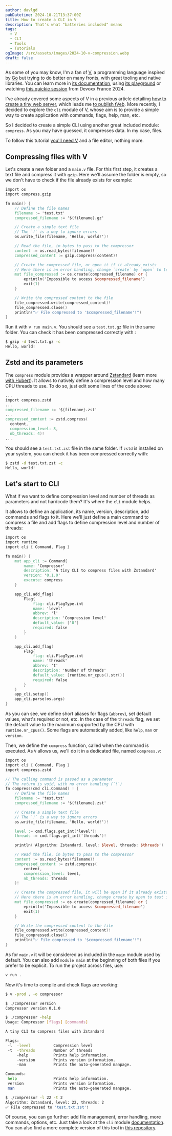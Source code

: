 ```yaml
---
author: davlgd
pubDatetime: 2024-10-21T13:37:00Z
title: How to create a CLI in V
description: That's what "batteries included" means
tags:
  - V
  - CLI
  - Tools
  - Tutorials
ogImage: /src/assets/images/2024-10-v-compression.webp
draft: false
---
```


As some of you may know, I'm a fan of [V](https://vlang.io/), a programming language inspired by [Go](https://go.dev/) but trying to do better on many fronts, with great tooling and native libraries. You can learn more in [its documentation](https://docs.vlang.io/introduction.html), using [its playground](https://play.vlang.io/) or watching [this quickie session](https://www.youtube.com/watch?v=YEiWEiamXrk) from Devoxx France 2024.

I've already covered some aspects of V in a previous article detailing [how to create a tiny web server](/posts/2024-02-how-own-web-server-vlang/), which leads me [to publish tVeb](https://github.com/davlgd/tVeb). More recently, I decided to explore the `cli` module of V, whose aim is to provide a simple way to create application with commands, flags, help, man, etc.

So I decided to create a simple CLI using another great included module: `compress`. As you may have guessed, it compresses data. In my case, files.

To follow this tutorial [you'll need V](https://docs.vlang.io/installing-v-from-source.html) and a file editor, nothing more.

## Compressing files with V

Let's create a new folder and a `main.v` file. For this first step, it creates a text file and compress it with `gzip`. Here we'll assume the folder is empty, so we don't have to check if the file already exists for example:

```v
import os
import compress.gzip

fn main() {
    // Define the file names
    filename := 'test.txt'
    compressed_filename := '${filename}.gz'

    // Create a simple text file
    // The `!` is a way to ignore errors
    os.write_file(filename, 'Hello, world!')!

    // Read the file, in bytes to pass to the compressor
    content := os.read_bytes(filename)!
    compressed_content := gzip.compress(content)!

    // Create the compressed file, or open it if it already exists
    // Here there is an error handling, change `create` by `open` to test it
    mut file_compressed := os.create(compressed_filename) or {
        eprintln('Impossible to access $compressed_filename')
        exit(1)
    }

    // Write the compressed content to the file
    file_compressed.write(compressed_content)!
    file_compressed.close()
    println("✅ File compressed to '$compressed_filename'!")
}
```

Run it with `v run main.v`. You should see a `test.txt.gz` file in the same folder. You can check it has been compressed correctly with :

```bash
$ gzip -d test.txt.gz -c
Hello, world!
```

## Zstd and its parameters

The `compress` module provides a wrapper around [Zstandard](https://facebook.github.io/zstd/) (learn more [with Hubert](https://www.youtube.com/watch?v=BVM5vsPYbfg)). It allows to natively define a compression level and how many CPU threads to use. To do so, just edit some lines of the code above:

```v
...
import compress.zstd
...
compressed_filename := '${filename}.zst'
...
compressed_content := zstd.compress(
  content,
  compression_level: 8,
  nb_threads: 4)!
...
```

You should see a `test.txt.zst` file in the same folder. If `zstd` is installed on your system, you can check it has been compressed correctly with:

```bash
$ zstd -d test.txt.zst -c
Hello, world!
```

## Let's start to CLI

What if we want to define compression level and number of threads as parameters and not hardcode them? It's where the `cli` module helps.

It allows to define an application, its name, version, description, add commands and flags to it. Here we'll just define a main command to compress a file and add flags to define compression level and number of threads:

```v
import os
import runtime
import cli { Command, Flag }

fn main() {
    mut app_cli := Command{
        name: 'Compressor'
        description: 'A tiny CLI to compress files with Zstandard'
        version: '0.1.0'
        execute: compress
    }

    app_cli.add_flag(
        Flag{
            flag: cli.FlagType.int
            name: 'level'
            abbrev: 'l'
            description: 'Compression level'
            default_value: ['8']
            required: false
        }
    )

    app_cli.add_flag(
        Flag{
            flag: cli.FlagType.int
            name: 'threads'
            abbrev: 't'
            description: 'Number of threads'
            default_value: [runtime.nr_cpus().str()]
            required: false
        }
    )
    app_cli.setup()
	app_cli.parse(os.args)
}
```

As you can see, we define short aliases for flags (`abbrev`), set default values, what's required or not, etc. In the case of the `threads` flag, we set the default value to the maximum supported by the CPU with `runtime.nr_cpus()`. Some flags are automatically added, like `help`, `man` or `version`.

Then, we define the `compress` function, called when the command is executed. As `V` allows us, we'll do it in a dedicated file, named `compress.v`:

```v
import os
import cli { Command, Flag }
import compress.zstd

// The calling command is passed as a parameter
// The return is void, with no error handling (`!`)
fn compress(cmd cli.Command) ! {
    // Define the file names
    filename := 'test.txt'
    compressed_filename := '${filename}.zst'

    // Create a simple text file
    // The `!` is a way to ignore errors
    os.write_file(filename, 'Hello, world!')!

    level := cmd.flags.get_int('level')!
    threads := cmd.flags.get_int('threads')!

    println('Algorithm: Zstandard, level: $level, threads: $threads')

    // Read the file, in bytes to pass to the compressor
    content := os.read_bytes(filename)!
    compressed_content := zstd.compress(
        content,
        compression_level: level,
        nb_threads: threads
    )!

    // Create the compressed file, it will be open if it already exists
    // Here there is an error handling, change create by open to test it
    mut file_compressed := os.create(compressed_filename) or {
        eprintln('Impossible to access $compressed_filename')
        exit(1)
    }

    // Write the compressed content to the file
    file_compressed.write(compressed_content)!
    file_compressed.close()
    println("✅ File compressed to '$compressed_filename'!")
}
```

As for `main.v` it will be considered as included in the `main` module used by default. You can also add `module main` at the beginning of both files if you prefer to be explicit. To run the project across files, use:

```bash
v run .
```

Now it's time to compile and check flags are working:

```bash
$ v -prod . -o compressor

$ ./compressor version
Compressor version 0.1.0

$ ./compressor -help
Usage: Compressor [flags] [commands]

A tiny CLI to compress files with Zstandard

Flags:
 -l  -level          Compression level
 -t  -threads        Number of threads
     -help           Prints help information.
     -version        Prints version information.
     -man            Prints the auto-generated manpage.

Commands:
 help                Prints help information.
 version             Prints version information.
 man                 Prints the auto-generated manpage.

$ ./compressor -l 22 -t 2
Algorithm: Zstandard, level: 22, threads: 2
✅ File compressed to 'test.txt.zst'!
```

Of course, you can go further: add file management, error handling, more commands, options, etc. Just take a look at the `cli` module [documentation](https://modules.vlang.io/cli.html). You can also find a more complete version of this tool in [this repository](https://github.com/davlgd/vCompressor).
